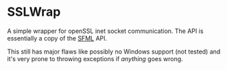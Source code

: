 # SSLWrap

A simple wrapper for openSSL inet socket communication.
The API is essentially a copy of the [SFML](https://github.com/SFML/SFML)
API.

This still has major flaws like possibly no Windows support (not tested)
and it's very prone to throwing exceptions if *anything* goes wrong.